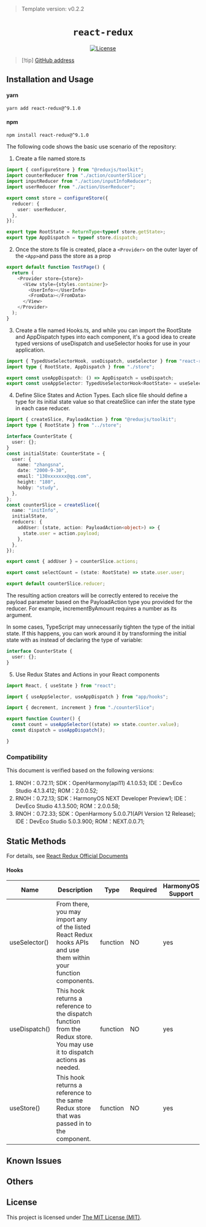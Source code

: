 > Template version: v0.2.2

<p align="center">
  <h1 align="center"> <code>react-redux</code> </h1>
</p>
<p align="center">
    <a href="https://github.com/reduxjs/react-redux/blob/master/LICENSE.md">
        <img src="https://img.shields.io/badge/license-MIT-green.svg" alt="License" />
    </a>
</p>

> [!tip] [GitHub address](https://github.com/reduxjs/react-redux?tab=readme-ov-file)

## Installation and Usage

#### **yarn**

```bash
yarn add react-redux@^9.1.0
```

#### **npm**

```bash
npm install react-redux@^9.1.0
```

<!-- tabs:end -->

The following code shows the basic use scenario of the repository:

1. Create a file named store.ts

```ts
import { configureStore } from "@reduxjs/toolkit";
import counterReducer from "./action/counterSlice";
import inputReducer from "./action/inputInfoReducer";
import userReducer from "./action/UserReducer";

export const store = configureStore({
  reducer: {
    user: userReducer,
  },
});

export type RootState = ReturnType<typeof store.getState>;
export type AppDispatch = typeof store.dispatch;
```

2. Once the store.ts file is created, place a <code>&lt;Provider&gt;</code> on the outer layer of the <code>&lt;App&gt;</code>and pass the store as a prop

```ts
export default function TestPage() {
  return (
    <Provider store={store}>
      <View style={styles.container}>
        <UserInfo></UserInfo>
        <FromData></FromData>
      </View>
    </Provider>
  );
}
```

3. Create a file named Hooks.ts, and while you can import the RootState and AppDispatch types into each component, it's a good idea to create typed versions of useDispatch and useSelector hooks for use in your application.

```ts
import { TypedUseSelectorHook, useDispatch, useSelector } from "react-redux";
import type { RootState, AppDispatch } from "./store";

export const useAppDispatch: () => AppDispatch = useDispatch;
export const useAppSelector: TypedUseSelectorHook<RootState> = useSelector;
```

4. Define Slice States and Action Types. Each slice file should define a type for its initial state value so that createSlice can infer the state type in each case reducer.

```ts
import { createSlice, PayloadAction } from "@reduxjs/toolkit";
import type { RootState } from "../store";

interface CounterState {
  user: {};
}
const initialState: CounterState = {
  user: {
    name: "zhangsna",
    date: "2000-9-30",
    email: "130xxxxxxx@qq.com",
    height: "180",
    hobby: "study",
  },
};
const counterSlice = createSlice({
  name: "initInfo",
  initialState,
  reducers: {
    addUser: (state, action: PayloadAction<object>) => {
      state.user = action.payload;
    },
  },
});

export const { addUser } = counterSlice.actions;

export const selectCount = (state: RootState) => state.user.user;

export default counterSlice.reducer;
```

The resulting action creators will be correctly entered to receive the payload parameter based on the PayloadAction<T> type you provided for the reducer. For example, incrementByAmount requires a number as its argument.

In some cases, TypeScript may unnecessarily tighten the type of the initial state. If this happens, you can work around it by transforming the initial state with as instead of declaring the type of variable:

```ts
interface CounterState {
  user: {};
}
```

5. Use Redux States and Actions in your React components

```ts
import React, { useState } from "react";

import { useAppSelector, useAppDispatch } from "app/hooks";

import { decrement, increment } from "./counterSlice";

export function Counter() {
  const count = useAppSelector((state) => state.counter.value);
  const dispatch = useAppDispatch();

}
```

### Compatibility

This document is verified based on the following versions:

1. RNOH：0.72.11;
   SDK：OpenHarmony(api11) 4.1.0.53;
   IDE：DevEco Studio 4.1.3.412;
   ROM：2.0.0.52;
2. RNOH：0.72.13;
   SDK：HarmonyOS NEXT Developer Preview1;
   IDE：DevEco Studio 4.1.3.500;
   ROM：2.0.0.58;
3. RNOH：0.72.33; SDK：OpenHarmony 5.0.0.71(API Version 12 Release); IDE：DevEco Studio 5.0.3.900; ROM：NEXT.0.0.71;

## Static Methods

For details, see [React Redux Official Documents](https://cn.react-redux.js.org/introduction/getting-started)

#### **Hooks**

| Name          | Description                                                                                                                | Type     | Required | HarmonyOS Support |
| ------------- | -------------------------------------------------------------------------------------------------------------------------- | -------- | -------- | ----------------- |
| useSelector() | From there, you may import any of the listed React Redux hooks APIs and use them within your function components.          | function | NO       | yes               |
| useDispatch() | This hook returns a reference to the dispatch function from the Redux store. You may use it to dispatch actions as needed. | function | NO       | yes               |
| useStore()    | This hook returns a reference to the same Redux store that was passed in to the <Provider> component.                      | function | NO       | yes               |

## Known Issues

## Others

## License

This project is licensed under [The MIT License (MIT)](https://github.com/reduxjs/react-redux/blob/master/LICENSE.md).
